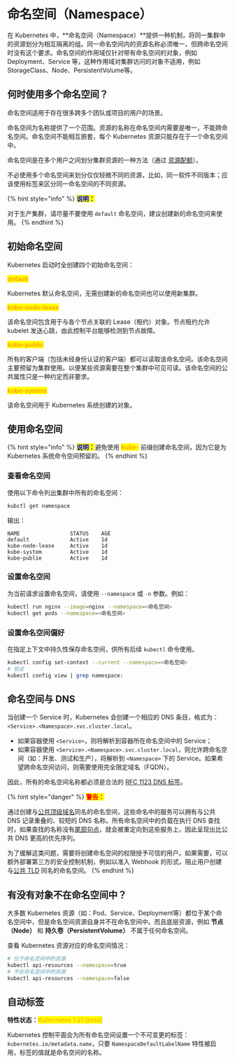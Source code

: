 # 命名空间（Namespace）

在 Kubernetes 中，**命名空间（Namespace）**提供一种机制，将同一集群中的资源划分为相互隔离的组。同一命名空间内的资源名称必须唯一，但跨命名空间时没有这个要求。命名空间的作用域仅针对带有命名空间的对象，例如 Deployment、Service 等，这种作用域对集群访问的对象不适用，例如 StorageClass、Node、PersistentVolume等。

## 何时使用多个命名空间？

命名空间适用于存在很多跨多个团队或项目的用户的场景。

命名空间为名称提供了一个范围。资源的名称在命名空间内需要是唯一，不能跨命名空间。命名空间不能相互嵌套，每个 Kubernetes 资源只能存在于一个命名空间中。

命名空间是在多个用户之间划分集群资源的一种方法（通过 [资源配额](../../Policies/Resource-Quotas.md)）。

不必使用多个命名空间来划分仅仅轻微不同的资源，比如，同一软件不同版本；应该使用标签来区分同一命名空间的不同资源。

{% hint style="info" %}
<mark style="color:blue;">**说明：**</mark>

对于生产集群，请尽量不要使用 `default` 命名空间，建议创建新的命名空间来使用。
{% endhint %}

## 初始命名空间

Kubernetes 启动时全创建四个初始命名空间：

<mark style="color:orange;">**default**</mark>

Kubernetes 默认命名空间，无需创建新的命名空间也可以使用新集群。

<mark style="color:orange;">**kube-node-lease**</mark>

该命名空间包含用于与各个节点关联的 Lease（租约）对象。节点租约允许 kubelet 发送心跳，由此控制平台能够检测到节点故障。

<mark style="color:orange;">**kube-public**</mark>

所有的客户端（包括未经身份认证的客户端）都可以读取该命名空间。该命名空间主要预留为集群使用。以便某些资源需要在整个集群中可见可读。该命名空间的公共属性只是一种约定而非要求。

<mark style="color:orange;">**kube-system**</mark>

该命名空间用于 Kubernetes 系统创建的对象。



## 使用命名空间

{% hint style="info" %}
<mark style="color:blue;">**说明：**</mark>避免使用 <mark style="color:orange;">**kube-**</mark> 前缀创建命名空间，因为它是为 Kubernetes 系统命令空间预留的。
{% endhint %}

### 查看命名空间

使用以下命令列出集群中所有的命名空间：

```bash
kubctl get namespace
```

输出：

```
NAME                STATUS    AGE
default             Active    1d
kube-node-lease     Active    1d
kube-system         Active    1d
kube-publie         Active    1d
```

### 设置命名空间

为当前请求设置命名空间，请使用 `--namespace` 或 `-n` 参数。例如：

```bash
kubectl run nginx --image=nginx --namespace=<命名空间>
kubectl get pods --namespace=<命名空间>
```

### 设置命名空间偏好

在指定上下文中持久性保存命名空间，供所有后续 `kubectl` 命令使用。

```bash
kubectl config set-context --current --namespace=<命名空间>
# 验证
kubectl config view | grep namespace:
```

## 命名空间与 DNS

当创建一个 Service 时，Kubernetes 会创建一个相应的 DNS 条目，格式为：`<Service>.<Namespace>.svc.cluster.local`。

* 如果容器使用 `<Service>`，则将解析到容器所在命名空间中的 Service；
* 如果容器使用 `<Service>.<Namespace>.svc.cluster.local`，则允许跨命名空间（如：开发、测试和生产），将解析到 `<Namespace>` 下的 Service。如果希望跨命名空间访问，则需要使用完全限定域名（FQDN）。

因此，所有的命名空间名称都必须是合法的 [RFC 1123 DNS 标签](Object-Names-and-IDs.md#rfc-1123-label-names)。

{% hint style="danger" %}
<mark style="color:red;">**警告：**</mark>

通过创建与[公共顶级域名](https://data.iana.org/TLD/tlds-alpha-by-domain.txt)同名的命名空间，这些命名中的服务可以拥有与公共 DNS 记录重叠的、较短的 DNS 名称。所有命名空间中的负载在执行 DNS 查找时，如果查找的名称没有[尾部句点](https://datatracker.ietf.org/doc/html/rfc1034#page-8)，就会被重定向到这些服务上，因此呈现出比公共 DNS 更高的优先序列。

为了缓解这类问题，需要将创建命名空间的权限授予可信的用户。如果需要，可以额外部署第三方的安全控制机制，例如以准入 Webhook 的形式，阻止用户创建与[公共 TLD](https://data.iana.org/TLD/tlds-alpha-by-domain.txt) 同名的命名空间。
{% endhint %}

##

## 有没有对象不在命名空间中？

大多数 Kubernetes 资源（如：Pod、Service、Deployment等）都位于某个命名空间中，但是命名空间资源自身并不在命名空间中。而且底层资源，例如 **节点（Node）** 和 **持久卷（PersistentVolume）** 不属于任何命名空间。

查看 Kubernetes 资源对应的命名空间情况：

```bash
# 位于命名空间中的资源
kubectl api-resources --namespace=true
# 不在命名空间中的资源
kubectl api-resources --namespace=false
```

## 自动标签

**特性状态：**<mark style="color:orange;">Kubernetes 1.21 \[beta]</mark>

Kubernetes 控制平面会为所有命名空间设置一个不可变更的标签：`kubernetes.io/metadata.name`，只要 `NamespaceDefaultLabelName` 特性被启用，标签的值就是命名空间的名称。
